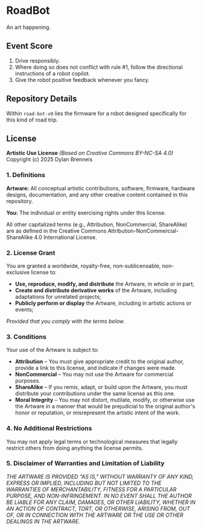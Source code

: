 # RoadBot

An art happening.

## Event Score

1. Drive responsibly.
2. Where doing so does not conflict with rule #1, follow the directional instructions of a robot copilot.
3. Give the robot positive feedback whenever you fancy.

## Repository Details

Within `road-bot-v0` lies the firmware for a robot designed specifically for this kind of road trip.

## License

**Artistic Use License** *(Based on Creative Commons BY-NC-SA 4.0)*  
Copyright (c) 2025 Dylan Brenneis

### 1. Definitions

**Artware:** All conceptual artistic contributions, software, firmware, hardware designs, documentation, and any other creative content contained in this repository.

**You:** The individual or entity exercising rights under this license.

All other capitalized terms (e.g., Attribution, NonCommercial, ShareAlike) are as defined in the Creative Commons Attribution-NonCommercial-ShareAlike 4.0 International License.

### 2. License Grant

You are granted a worldwide, royalty-free, non-sublicensable, non-exclusive license to:

- **Use, reproduce, modify, and distribute** the Artware, in whole or in part;
- **Create and distribute derivative works** of the Artware, including adaptations for unrelated projects;
- **Publicly perform or display** the Artware, including in artistic actions or events;

*Provided that you comply with the terms below.*

### 3. Conditions

Your use of the Artware is subject to:

- **Attribution** – You must give appropriate credit to the original author, provide a link to this license, and indicate if changes were made.
- **NonCommercial** – You may not use the Artware for commercial purposes.
- **ShareAlike** – If you remix, adapt, or build upon the Artware, you must distribute your contributions under the same license as this one.
- **Moral Integrity** – You may not distort, mutilate, modify, or otherwise use the Artware in a manner that would be prejudicial to the original author's honor or reputation, or misrepresent the artistic intent of the work.

### 4. No Additional Restrictions

You may not apply legal terms or technological measures that legally restrict others from doing anything the license permits.

### 5. Disclaimer of Warranties and Limitation of Liability

*THE ARTWARE IS PROVIDED "AS IS," WITHOUT WARRANTY OF ANY KIND, EXPRESS OR IMPLIED, INCLUDING BUT NOT LIMITED TO THE WARRANTIES OF MERCHANTABILITY, FITNESS FOR A PARTICULAR PURPOSE, AND NON-INFRINGEMENT. IN NO EVENT SHALL THE AUTHOR BE LIABLE FOR ANY CLAIM, DAMAGES, OR OTHER LIABILITY, WHETHER IN AN ACTION OF CONTRACT, TORT, OR OTHERWISE, ARISING FROM, OUT OF, OR IN CONNECTION WITH THE ARTWARE OR THE USE OR OTHER DEALINGS IN THE ARTWARE.*